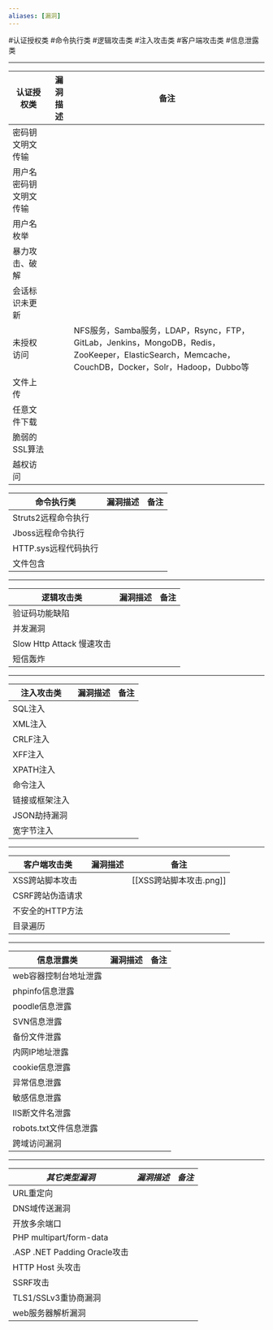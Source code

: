 ```yaml
---
aliases: [漏洞]
---
```


#认证授权类 #命令执行类 #逻辑攻击类 #注入攻击类 #客户端攻击类 #信息泄露类 

---

| 认证授权类                   | 漏洞描述    | 备注   |
| ---------------------------- | ----------- | ------ |
| 密码钥文明文传输             |             |        |
| 用户名密码钥文明文传输       |             |        |
| 用户名枚举                   |             |        |
| 暴力攻击、破解               |             |        |
| 会话标识未更新               |             |        |
| 未授权访问                   |             |  NFS服务，Samba服务，LDAP，Rsync，FTP，GitLab，Jenkins，MongoDB，Redis，ZooKeeper，ElasticSearch，Memcache，CouchDB，Docker，Solr，Hadoop，Dubbo等      |
| 文件上传                     |             |        |
| 任意文件下载                 |             |        |
| 脆弱的SSL算法                |             |        |
| 越权访问                     | |  |

| 命令执行类           | 漏洞描述 | 备注 |
| -------------------- | -------- | ---- |
| Struts2远程命令执行  |          |      |
| Jboss远程命令执行    |          |      |
| HTTP.sys远程代码执行 |          |      |
| 文件包含             |          |      |

---

| 逻辑攻击类                | 漏洞描述 | 备注 |
| ------------------------- | -------- | ---- |
| 验证码功能缺陷            |          |      |
| 并发漏洞                  |          |      |
| Slow Http Attack 慢速攻击 |          |      |
| 短信轰炸                  |          |      |

---

| 注入攻击类     | 漏洞描述 | 备注 |
| -------------- | -------- | ---- |
| SQL注入        |          |      |
| XML注入        |          |      |
| CRLF注入       |          |      |
| XFF注入        |          |      |
| XPATH注入      |          |      |
| 命令注入       |          |      |
| 链接或框架注入 |          |      |
| JSON劫持漏洞   |          |      |
| 宽字节注入     |          |      |

---

| 客户端攻击类     | 漏洞描述 | 备注 |
| ---------------- | -------- | ---- |
| XSS跨站脚本攻击  |          |  [[XSS跨站脚本攻击.png]]    |
| CSRF跨站伪造请求 |          |      |
| 不安全的HTTP方法 |          |      |
| 目录遍历         |          |      |

---

| 信息泄露类             | 漏洞描述 | 备注 |
| ---------------------- | -------- | ---- |
| web容器控制台地址泄露  |          |      |
| phpinfo信息泄露        |          |      |
| poodle信息泄露         |          |      |
| SVN信息泄露            |          |      |
| 备份文件泄露           |          |      |
| 内网IP地址泄露         |          |      |
| cookie信息泄露         |          |      |
| 异常信息泄露           |          |      |
| 敏感信息泄露           |          |      |
| IIS断文件名泄露        |          |      |
| robots.txt文件信息泄露 |          |      |
| 跨域访问漏洞           |          |      |

---

| *其它类型漏洞*                 | *漏洞描述* | *备注* |
| ---------------------------- | -------- | ---- |
| URL重定向                    |          |      |
| DNS域传送漏洞                |          |      |
| 开放多余端口                 |          |      |
| PHP multipart/form-data      |          |      |
| .ASP .NET Padding Oracle攻击 |          |      |
| HTTP Host 头攻击             |          |      |
| SSRF攻击                     |          |      |
| TLS1/SSLv3重协商漏洞         |          |      |
| web服务器解析漏洞            |          |      |